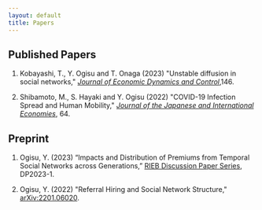 ```yaml
---
layout: default
title: Papers
---
```


## Published Papers

1. Kobayashi, T., Y. Ogisu and T. Onaga (2023) "Unstable diffusion in social networks," *[Journal of Economic Dynamics and Control](https://www.sciencedirect.com/science/article/pii/S0165188922002640)*,146.

2. Shibamoto, M., S. Hayaki and Y. Ogisu (2022) "COVID-19 Infection Spread and Human Mobility," *[Journal of the Japanese and International Economies](https://www.sciencedirect.com/science/article/pii/S0889158322000053)*, 64.

## Preprint

1. Ogisu, Y. (2023) “Impacts and Distribution of Premiums from Temporal Social Networks across Generations,” [RIEB Discussion Paper Series](https://www.rieb.kobe-u.ac.jp/academic/ra/dp/English/dp2023-13.html), DP2023-1.

2. Ogisu, Y. (2022) "Referral Hiring and Social Network Structure," [arXiv:2201.06020](https://arxiv.org/abs/2201.06020).

